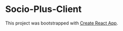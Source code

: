 # Socio-Plus-Client

This project was bootstrapped with [Create React App](https://github.com/facebook/create-react-app).